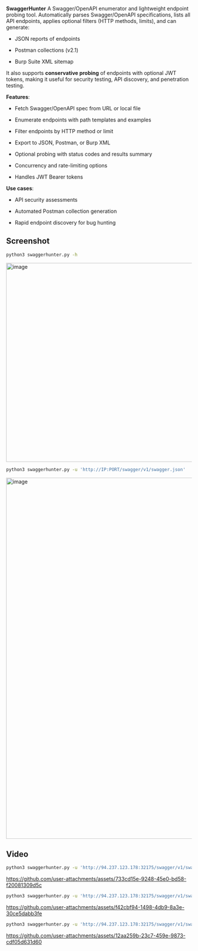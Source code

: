 **SwaggerHunter** A Swagger/OpenAPI enumerator and lightweight endpoint probing tool. Automatically parses Swagger/OpenAPI specifications, lists all API endpoints, applies optional filters (HTTP methods, limits), and can generate:

-   JSON reports of endpoints

-   Postman collections (v2.1)

-   Burp Suite XML sitemap

It also supports **conservative probing** of endpoints with optional JWT tokens, making it useful for security testing, API discovery, and penetration testing.

**Features**:

-   Fetch Swagger/OpenAPI spec from URL or local file

-   Enumerate endpoints with path templates and examples

-   Filter endpoints by HTTP method or limit

-   Export to JSON, Postman, or Burp XML

-   Optional probing with status codes and results summary

-   Concurrency and rate-limiting options

-   Handles JWT Bearer tokens

**Use cases**:

-   API security assessments

-   Automated Postman collection generation

-   Rapid endpoint discovery for bug hunting

## Screenshot

```bash
python3 swaggerhunter.py -h
```

<img width="1909" height="540" alt="image" src="https://github.com/user-attachments/assets/cf14ca64-87ab-489b-80ea-86b6e370915f" />

```bash
python3 swaggerhunter.py -u 'http://IP:PORT/swagger/v1/swagger.json'
```

<img width="1908" height="980" alt="image" src="https://github.com/user-attachments/assets/363fb27d-6d0b-4318-8940-3df5a1502c06" />

## Video

```bash
python3 swaggerhunter.py -u 'http://94.237.123.178:32175/swagger/v1/swagger.json' --probe
```

https://github.com/user-attachments/assets/733cd15e-9248-45e0-bd58-f20081309d5c

```bash
python3 swaggerhunter.py -u 'http://94.237.123.178:32175/swagger/v1/swagger.json' --probe --limit 5 --method GET
```

https://github.com/user-attachments/assets/f42cbf94-1498-4db9-8a3e-30ce5dabb3fe

```bash
python3 swaggerhunter.py -u 'http://94.237.123.178:32175/swagger/v1/swagger.json' --probe --method GET --token 'xxxxxxxxxxxxxxxxxxxxxx'
```

https://github.com/user-attachments/assets/12aa259b-23c7-459e-9873-cdf05d631d60






